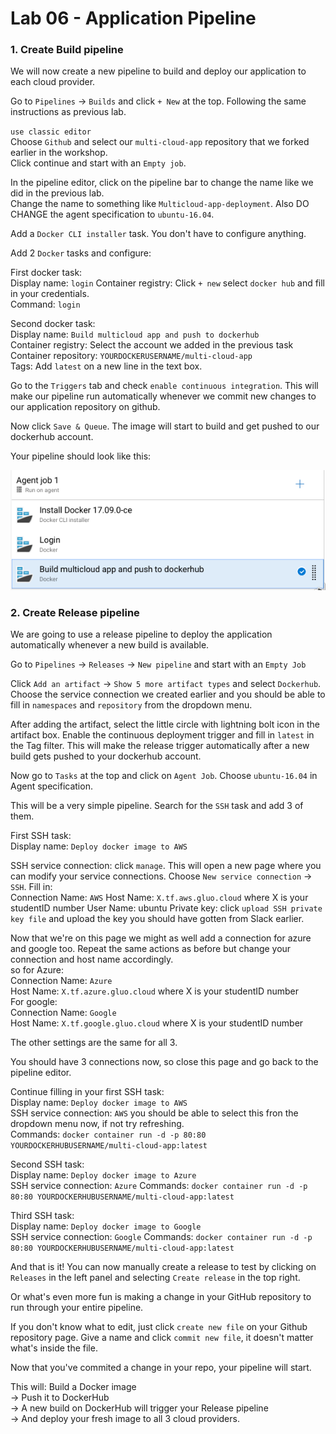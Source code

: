 # Lab 06 - Application Pipeline #

### 1. Create Build pipeline ###

We will now create a new pipeline to build and deploy our application to each cloud provider.  

Go to `Pipelines` -> `Builds` and click `+ New` at the top. Following the same instructions as previous lab.  

`use classic editor`  
Choose `Github` and select our `multi-cloud-app` repository that we forked earlier in the workshop.  
Click continue and start with an `Empty job`.

In the pipeline editor, click on the pipeline bar to change the name like we did in the previous lab.  
Change the name to something like `Multicloud-app-deployment`. Also DO CHANGE the agent specification to `ubuntu-16.04`.

Add a `Docker CLI installer` task. You don't have to configure anything.  

Add 2 `Docker` tasks and configure:  

First docker task:  
Display name: `login`
Container registry: Click `+ new` select `docker hub` and fill in your credentials.  
Command: `login`

Second docker task:  
Display name: `Build multicloud app and push to dockerhub`  
Container registry: Select the account we added in the previous task  
Container repository: `YOURDOCKERUSERNAME/multi-cloud-app`  
Tags: Add `latest` on a new line in the text box.

Go to the `Triggers` tab and check `enable continuous integration`. This will make our pipeline run automatically whenever we commit new changes to our application repository on github.  

Now click `Save & Queue`. The image will start to build and get pushed to our dockerhub account.  

Your pipeline should look like this:  

![](../images/buildDocker.png)

### 2. Create Release pipeline ###

We are going to use a release pipeline to deploy the application automatically whenever a new build is available.

Go to `Pipelines` -> `Releases` -> `New pipeline` and start with an `Empty Job`

Click `Add an artifact` -> `Show 5 more artifact types` and select `Dockerhub`. Choose the service connection we created earlier and you should be able to fill in `namespaces` and `repository` from the dropdown menu.   

After adding the artifact, select the little circle with lightning bolt icon in the artifact box. Enable the continuous deployment trigger and fill in `latest` in the Tag filter. This will make the release trigger automatically after a new build gets pushed to your dockerhub account.  

Now go to `Tasks` at the top and click on `Agent Job`. Choose `ubuntu-16.04` in Agent specification.  

This will be a very simple pipeline. Search for the `SSH` task and add 3 of them.

First SSH task:  
Display name: `Deploy docker image to AWS`  

SSH service connection: click `manage`. This will open a new page where you can modify your service connections. Choose `New service connection` -> `SSH`.
Fill in:  
Connection Name: `AWS`
Host Name: `X.tf.aws.gluo.cloud` where X is your studentID number
User Name: ubuntu
Private key: click `upload SSH private key file` and upload the key you should have gotten from Slack earlier.

Now that we're on this page we might as well add a connection for azure and google too. Repeat the same actions as before but change your connection and host name accordingly.  
so for Azure:  
Connection Name: `Azure`  
Host Name: `X.tf.azure.gluo.cloud` where X is your studentID number  
For google:  
Connection Name: `Google`  
Host Name: `X.tf.google.gluo.cloud` where X is your studentID number  

The other settings are the same for all 3.  

You should have 3 connections now, so close this page and go back to the pipeline editor.  

Continue filling in your first SSH task:  
Display name: `Deploy docker image to AWS`  
SSH service connection: `AWS` you should be able to select this fron the dropdown menu now, if not try refreshing.  
Commands: `docker container run -d -p 80:80 YOURDOCKERHUBUSERNAME/multi-cloud-app:latest`  

Second SSH task:  
Display name: `Deploy docker image to Azure`  
SSH service connection: `Azure`
Commands: `docker container run -d -p 80:80 YOURDOCKERHUBUSERNAME/multi-cloud-app:latest`  

Third SSH task:  
Display name: `Deploy docker image to Google`  
SSH service connection: `Google`
Commands: `docker container run -d -p 80:80 YOURDOCKERHUBUSERNAME/multi-cloud-app:latest`  


And that is it! You can now manually create a release to test by clicking on `Releases` in the left panel and selecting `Create release` in the top right.  

Or what's even more fun is making a change in your GitHub repository to run through your entire pipeline.  

If you don't know what to edit, just click `create new file` on your Github repository page. Give a name and click `commit new file`, it doesn't matter what's inside the file.  

Now that you've commited a change in your repo, your pipeline will start.  

This will: Build a Docker image  
-> Push it to DockerHub  
-> A new build on DockerHub will trigger your Release pipeline  
-> And deploy your fresh image to all 3 cloud providers.
